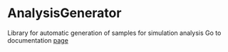 # AnalysisGenerator
Library for automatic generation of samples for simulation analysis 
Go to documentation <a href="doc/0.1.0/html/index.html"> page</a>
